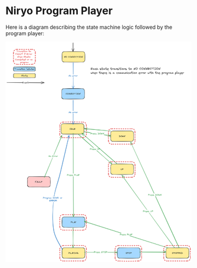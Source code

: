 # Niryo Program Player

Here is a diagram describing the state machine logic followed by the program player:

![Program player Finite State Machine](images/program_player_FSM.png)